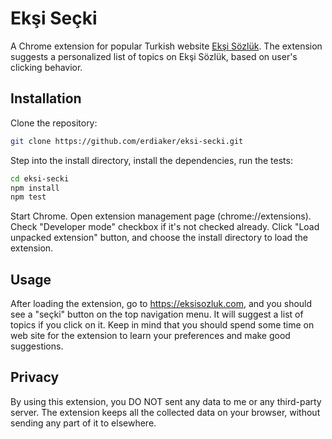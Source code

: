 ﻿Ekşi Seçki
==========

A Chrome extension for popular Turkish website [Ekşi
Sözlük](https://eksisozluk.com). The extension suggests a personalized list of
topics on Ekşi Sözlük, based on user's clicking behavior.


## Installation

Clone the repository:
```sh
git clone https://github.com/erdiaker/eksi-secki.git
```

Step into the install directory, install the dependencies, run the tests:
```sh
cd eksi-secki
npm install
npm test
```

Start Chrome. Open extension management page (chrome://extensions). Check
"Developer mode" checkbox if it's not checked already. Click "Load unpacked
extension" button, and choose the install directory to load the extension.   


## Usage

After loading the extension, go to https://eksisozluk.com, and you should see a
"seçki" button on the top navigation menu. It will suggest a list of topics if
you click on it. Keep in mind that you should spend some time on web site for
the extension to learn your preferences and make good suggestions. 


## Privacy

By using this extension, you DO NOT sent any data to me or any third-party
server. The extension keeps all the collected data on your browser, without
sending any part of it to elsewhere.

